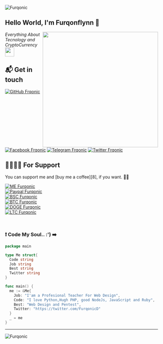 ![Furqonic](https://res.cloudinary.com/dlked0a5j/image/upload/v1621657138/frontofme_zwy51v.jpg)

<h2> Hello World, I'm Furqonflynn 👋</h2>
<img align='right' src="https://github-readme-stats.vercel.app/api?username=caturmahdialfurqon&show_icons=true&theme=radical" width="380">
<p><em>Everything About Tecnology and CryptoCurrency <img src="https://media.giphy.com/media/WUlplcMpOCEmTGBtBW/giphy.gif" width="30"><br>
</em></p>


## 📬 Get in touch

[![GitHub Frqonic](https://img.shields.io/github/followers/caturmahdialfurqon?label=follow%20github&style=flat-square)](https://github.com/caturmahdialfurqon)
[![Facebook Frqonic](https://img.shields.io/badge/Facebook-CaturM.Alfurqon-informational)](https://facebook.com/catoer.alfurqon)
[![Telegram Frqonic](https://img.shields.io/badge/Telegram-CeoDocosa-orange)](https://t.me/CeoDocosa)
[![Twitter Frqonic](https://img.shields.io/badge/Twitter-FurqonicD-blue)](https://twitter.com/FurqonicD)
<br>
## 🤜🏻🤛🏻 For Support

You can support me and [buy me a coffee][8], if you want. 🙏🏻

[![ME Furqonic](https://img.shields.io/badge/SUPPORT-ME-succsess.svg?style=flat)](Support)
<br>
[![Paypal Furqonic](https://img.shields.io/badge/$-Paypal-informasional.svg?style=flat)](https://paypal.me/caturmahdialfurqon)
<br>
[![BSC Furqonic](https://img.shields.io/badge/BSC-0x0cacb28b61d9e4240aad91da5b7ba039a3b563aa-informational.svg?style=flat)](https://bscscan.com/address/0x0cacb28b61d9e4240aad91da5b7ba039a3b563aa)
<br>
[![BTC Furqonic](https://img.shields.io/badge/BTC-1FKswVkZzu4qgnJGGBnd63mhVfRKVHgSt1-informational.svg?style=flat)](https://pastebin.com/raw/tT9Uq6nx)
<br>
[![DOGE Furqonic](https://img.shields.io/badge/DOGE-DAb3FBAQckm9DtkM6QxaXoQ61WN8kSHVbk-informational.svg?style=flat)](https://pastebin.com/raw/tT9Uq6nx)
<br>
[![LTC Furqonic](https://img.shields.io/badge/LTC-M8FkA5XMxsj6NP5MNrfkhqFWYUPbcunQgh-informational.svg?style=flat)](https://pastebin.com/raw/tT9Uq6nx)

<br>

### ❗️ Code My Soul.. :') ➡️

```go
package main

type Me struct{
  Code string
  Job string
  Best string
  Twitter string
}

func main() {
  me := &Me{
    Job: "I'am a Profesional Teacher For Web Design",
    Code: "I love Python,Hugh PHP, good NodeJs, JavaScript and Ruby",
    Best: "Web Design and Pentest",
    Twitter: "https://twitter.com/FurqonicD"
  }
  _ = me
}
```
---

![Furqonic](https://res.cloudinary.com/dlked0a5j/image/upload/v1621657154/backofme_mftjbj.jpg)
